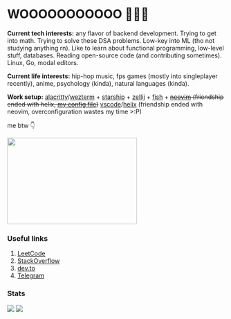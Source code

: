 # WOOOOOOOOOOO 😤😤😤

**Current tech interests:** any flavor of backend development. Trying to get into math. Trying to solve these DSA problems. Low-key into ML (tho not studying anything rn). Like to learn about functional programming, low-level stuff, databases. Reading open-source code (and contributing sometimes). Linux, Go, modal editors.

**Current life interests:** hip-hop music, fps games (mostly into singleplayer recently), anime, psychology (kinda), natural languages (kinda).

**Work setup:** [alacritty](https://github.com/alacritty/alacritty)/[wezterm](https://github.com/wez/wezterm) + [starship](https://github.com/starship/starship) + [zellij](https://github.com/zellij-org/zellij) + [fish](https://github.com/fish-shell/fish-shell) + ~~[neovim](https://github.com/neovim/neovim) (friendship ended with helix, [my config file](https://github.com/thedenisnikulin/nvim))~~ [vscode](https://github.com/microsoft/vscode)/[helix](https://github.com/helix-editor/helix) (friendship ended with neovim, overconfiguration wastes my time >:P)

me btw 👇

<img src="https://github.com/thedenisnikulin/thedenisnikulin/assets/46903210/b02824ca-69fa-4f83-9c52-60885d1cbb85" width=300 height=200>

 ### Useful links 
1. [LeetCode](https://leetcode.com/thedenisnikulin/)
2. [StackOverflow](https://stackoverflow.com/users/12689465/thedenisnikulin)
3. [dev.to](https://dev.to/thedenisnikulin)
4. [Telegram](https://t.me/rw_panic0_0)

### Stats
<img src="https://github-readme-stats.vercel.app/api/?username=thedenisnikulin&show_icons=true&line_height=20&card_width=0&include_all_commits=true" />
<img src="https://github-readme-stats.vercel.app/api/top-langs/?username=thedenisnikulin&hide=css,html,Makefile,lua,vim%20script&langs_count=8&layout=compact&card_width=445" />


